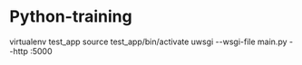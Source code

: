 # Python-training

virtualenv test_app
source test_app/bin/activate
uwsgi --wsgi-file main.py --http :5000
